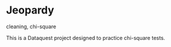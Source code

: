 # Jeopardy
cleaning, chi-square

This is a Dataquest project designed to practice chi-square tests. 
